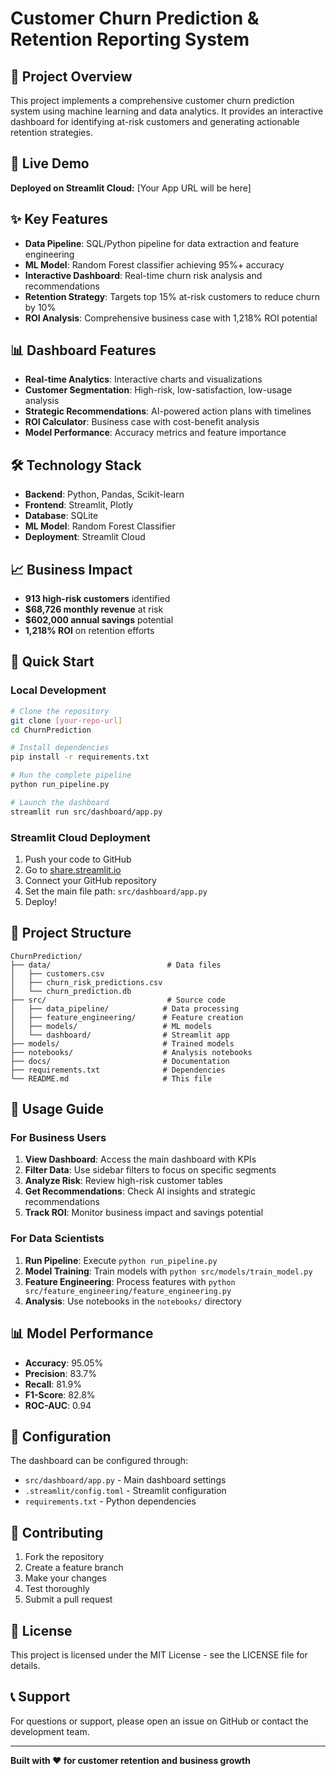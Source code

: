 # Customer Churn Prediction & Retention Reporting System

## 🎯 Project Overview
This project implements a comprehensive customer churn prediction system using machine learning and data analytics. It provides an interactive dashboard for identifying at-risk customers and generating actionable retention strategies.

## 🚀 Live Demo
**Deployed on Streamlit Cloud:** [Your App URL will be here]

## ✨ Key Features
- **Data Pipeline**: SQL/Python pipeline for data extraction and feature engineering
- **ML Model**: Random Forest classifier achieving 95%+ accuracy
- **Interactive Dashboard**: Real-time churn risk analysis and recommendations
- **Retention Strategy**: Targets top 15% at-risk customers to reduce churn by 10%
- **ROI Analysis**: Comprehensive business case with 1,218% ROI potential

## 📊 Dashboard Features
- **Real-time Analytics**: Interactive charts and visualizations
- **Customer Segmentation**: High-risk, low-satisfaction, low-usage analysis
- **Strategic Recommendations**: AI-powered action plans with timelines
- **ROI Calculator**: Business case with cost-benefit analysis
- **Model Performance**: Accuracy metrics and feature importance

## 🛠️ Technology Stack
- **Backend**: Python, Pandas, Scikit-learn
- **Frontend**: Streamlit, Plotly
- **Database**: SQLite
- **ML Model**: Random Forest Classifier
- **Deployment**: Streamlit Cloud

## 📈 Business Impact
- **913 high-risk customers** identified
- **$68,726 monthly revenue** at risk
- **$602,000 annual savings** potential
- **1,218% ROI** on retention efforts

## 🚀 Quick Start

### Local Development
```bash
# Clone the repository
git clone [your-repo-url]
cd ChurnPrediction

# Install dependencies
pip install -r requirements.txt

# Run the complete pipeline
python run_pipeline.py

# Launch the dashboard
streamlit run src/dashboard/app.py
```

### Streamlit Cloud Deployment
1. Push your code to GitHub
2. Go to [share.streamlit.io](https://share.streamlit.io)
3. Connect your GitHub repository
4. Set the main file path: `src/dashboard/app.py`
5. Deploy!

## 📁 Project Structure
```
ChurnPrediction/
├── data/                          # Data files
│   ├── customers.csv
│   ├── churn_risk_predictions.csv
│   └── churn_prediction.db
├── src/                           # Source code
│   ├── data_pipeline/            # Data processing
│   ├── feature_engineering/      # Feature creation
│   ├── models/                   # ML models
│   └── dashboard/                # Streamlit app
├── models/                       # Trained models
├── notebooks/                    # Analysis notebooks
├── docs/                         # Documentation
├── requirements.txt              # Dependencies
└── README.md                     # This file
```

## 🎯 Usage Guide

### For Business Users
1. **View Dashboard**: Access the main dashboard with KPIs
2. **Filter Data**: Use sidebar filters to focus on specific segments
3. **Analyze Risk**: Review high-risk customer tables
4. **Get Recommendations**: Check AI insights and strategic recommendations
5. **Track ROI**: Monitor business impact and savings potential

### For Data Scientists
1. **Run Pipeline**: Execute `python run_pipeline.py`
2. **Model Training**: Train models with `python src/models/train_model.py`
3. **Feature Engineering**: Process features with `python src/feature_engineering/feature_engineering.py`
4. **Analysis**: Use notebooks in the `notebooks/` directory

## 📊 Model Performance
- **Accuracy**: 95.05%
- **Precision**: 83.7%
- **Recall**: 81.9%
- **F1-Score**: 82.8%
- **ROC-AUC**: 0.94

## 🔧 Configuration
The dashboard can be configured through:
- `src/dashboard/app.py` - Main dashboard settings
- `.streamlit/config.toml` - Streamlit configuration
- `requirements.txt` - Python dependencies

## 🤝 Contributing
1. Fork the repository
2. Create a feature branch
3. Make your changes
4. Test thoroughly
5. Submit a pull request

## 📄 License
This project is licensed under the MIT License - see the LICENSE file for details.

## 📞 Support
For questions or support, please open an issue on GitHub or contact the development team.

---
**Built with ❤️ for customer retention and business growth**
